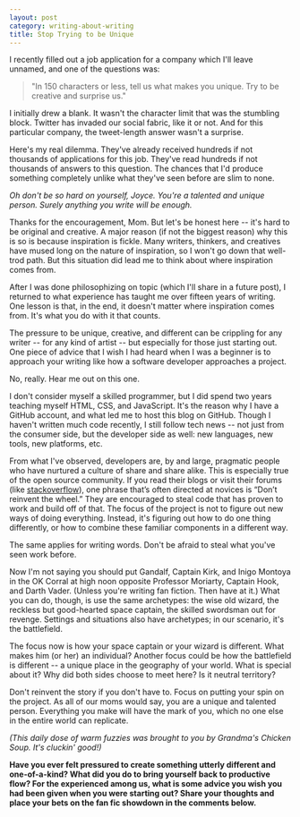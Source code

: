 ```yaml
---
layout: post
category: writing-about-writing
title: Stop Trying to be Unique
---
```


I recently filled out a job application for a company which I'll leave unnamed, and one of the questions was:

>"In 150 characters or less, tell us what makes you unique. Try to be creative and surprise us."

I initially drew a blank. It wasn't the character limit that was the stumbling block. Twitter has invaded our social fabric, like it or not. And for this particular company, the tweet-length answer wasn't a surprise.

Here's my real dilemma. They've already received hundreds if not thousands of applications for this job. They've read hundreds if not thousands of answers to this question. The chances that I'd produce something completely unlike what they've seen before are slim to none.

<!--excerpt-->

*Oh don't be so hard on yourself, Joyce. You're a talented and unique person. Surely anything you write will be enough.*

Thanks for the encouragement, Mom. But let's be honest here -- it's hard to be original and creative. A major reason (if not the biggest reason) why this is so is because inspiration is fickle. Many writers, thinkers, and creatives have mused long on the nature of inspiration, so I won't go down that well-trod path. But this situation did lead me to think about where inspiration comes from.

After I was done philosophizing on topic (which I'll share in a future post), I returned to what experience has taught me over fifteen years of writing. One lesson is that, in the end, it doesn't matter where inspiration comes from. It's what you do with it that counts.

The pressure to be unique, creative, and different can be crippling for any writer -- for any kind of artist -- but especially for those just starting out. One piece of advice that I wish I had heard when I was a beginner is to approach your writing like how a software developer approaches a project.

No, really. Hear me out on this one.

I don't consider myself a skilled programmer, but I did spend two years teaching myself HTML, CSS, and JavaScript. It's the reason why I have a GitHub account, and what led me to host this blog on GitHub. Though I haven't written much code recently, I still follow tech news -- not just from the consumer side, but the developer side as well: new languages, new tools, new platforms, etc.

From what I've observed, developers are, by and large, pragmatic people who have nurtured a culture of share and share alike. This is especially true of the open source community. If you read their blogs or visit their forums (like [stackoverflow](https://stackoverflow.com/)), one phrase that’s often directed at novices is “Don’t reinvent the wheel.” They are encouraged to steal code that has proven to work and build off of that. The focus of the project is not to figure out new ways of doing everything. Instead, it's figuring out how to do one thing differently, or how to combine these familiar components in a different way.

The same applies for writing words. Don't be afraid to steal what you've seen work before.

Now I'm not saying you should put Gandalf, Captain Kirk, and Inigo Montoya in the OK Corral at high noon opposite Professor Moriarty, Captain Hook, and Darth Vader. (Unless you're writing fan fiction. Then have at it.) What you can do, though, is use the same archetypes: the wise old wizard, the reckless but good-hearted space captain, the skilled swordsman out for revenge. Settings and situations also have archetypes; in our scenario, it's the battlefield.

The focus now is how your space captain or your wizard is different. What makes him (or her) an individual? Another focus could be how the battlefield is different -- a unique place in the geography of your world. What is special about it? Why did both sides choose to meet here? Is it neutral territory?

Don't reinvent the story if you don't have to. Focus on putting your spin on the project. As all of our moms would say, you are a unique and talented person. Everything you make will have the mark of you, which no one else in the entire world can replicate.

*(This daily dose of warm fuzzies was brought to you by Grandma's Chicken Soup. It's cluckin' good!)*

**Have you ever felt pressured to create something utterly different and one-of-a-kind? What did you do to bring yourself back to productive flow? For the experienced among us, what is some advice you wish you had been given when you were starting out? Share your thoughts and place your bets on the fan fic showdown in the comments below.**
